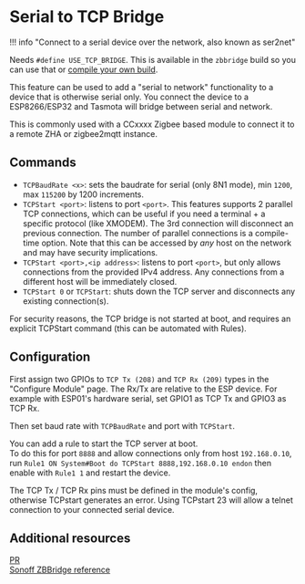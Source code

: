 # Serial to TCP Bridge

!!! info "Connect to a serial device over the network, also known as ser2net"

Needs `#define USE_TCP_BRIDGE`. This is available in the `zbbridge` build so you can use that or [compile your own build](Compile-your-build).

This feature can be used to add a "serial to network" functionality to a device that is otherwise serial only. You connect the device to a ESP8266/ESP32 and Tasmota will bridge between serial and network.

This is commonly used with a CCxxxx Zigbee based module to connect it to a remote ZHA or zigbee2mqtt instance.

## Commands

* `TCPBaudRate <x>`: sets the baudrate for serial (only 8N1 mode), min `1200`, max `115200` by 1200 increments.
* `TCPStart <port>`: listens to port `<port>`. This features supports 2 parallel TCP connections, which can be useful if you need a terminal + a specific protocol (like XMODEM). The 3rd connection will disconnect an previous connection. The number of parallel connections is a compile-time option. Note that this can be accessed by *any* host on the network and may have security implications.
* `TCPStart <port>,<ip address>`: listens to port `<port>`, but only allows connections from the provided IPv4 address. Any connections from a different host will be immediately closed.
* `TCPStart 0` or `TCPStart`: shuts down the TCP server and disconnects any existing connection(s).

For security reasons, the TCP bridge is not started at boot, and requires an explicit TCPStart command (this can be automated with Rules).

## Configuration

First assign two GPIOs to `TCP Tx (208)` and `TCP Rx (209)` types in the "Configure Module" page. The Rx/Tx are relative to the ESP device. For example with ESP01's hardware serial, set GPIO1 as TCP Tx and GPIO3 as TCP Rx.

Then set baud rate with `TCPBaudRate` and port with `TCPStart`.

You can add a rule to start the TCP server at boot.  
To do this for port `8888` and allow connections only from host `192.168.0.10`, run `Rule1 ON System#Boot do TCPStart 8888,192.168.0.10 endon` then enable with `Rule1 1` and restart the device.

The TCP Tx / TCP Rx pins must be defined in the module's config, otherwise TCPstart generates an error.
Using TCPstart 23 will allow a telnet connection to your connected serial device.

## Additional resources

[PR](https://github.com/arendst/Tasmota/pull/8702)  
[Sonoff ZBBridge reference](https://zigbee.blakadder.com/Sonoff_ZBBridge.html)

